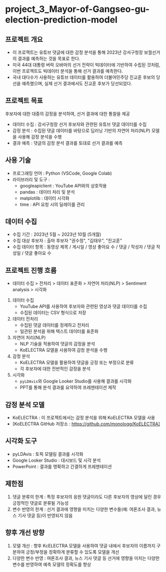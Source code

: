 # project_3_Mayor-of-Gangseo-gu-election-prediction-model

## 프로젝트 개요
- 이 프로젝트는 유튜브 댓글에 대한 감정 분석을 통해 2023년 강서구청장 보궐선거의 결과를 예측하는 것을 목표로 한다.
- 미국 44대 대통령 버락 오바마의 선거 전략이 빅데이터에 기반하여 수립된 것처럼, 이번 프로젝트도 빅데이터 분석을 통해 선거 결과를 예측한다.
- 국내 대다수가 사용하는 유튜브 데이터를 활용하여 더불어민주당 진교훈 후보의 당선을 예측했으며, 실제 선거 결과에서도 진교훈 후보가 당선되었다.

## 프로젝트 목표
후보자에 대한 대중의 감정을 분석하여, 선거 결과에 대한 통찰을 제공
- 데이터 수집 : 강서구청장 선거 후보자와 관련된 유튜브 댓글 데이터를 수집
- 감정 분석 : 수집된 댓글 데이터를 바탕으로 딥러닝 기반의 자연어 처리(NLP) 모델을 사용해 감정 분석을 수행
- 결과 예측 : 댓글의 감정 분석 결과를 토대로 선거 결과를 예측

## 사용 기술
- 프로그래밍 언어 : Python (VSCode, Google Colab)
- 라이브러리 및 도구 :
  - googleapiclient : YouTube API와의 상호작용
  - pandas : 데이터 처리 및 분석
  - matplotlib : 데이터 시각화
  - time : API 요청 시의 딜레이를 관리

## 데이터 수집
- 수집 기간 : 2023년 5월 ~ 2023년 10월 (5개월)
- 수집 대상 후보자 : 출마 후보자 "권수정", "김태우", "진교훈"
- 수집 데이터 항목 : 동영상 제목 / 게시일 / 영상 좋아요 수 / 댓글 / 작성자 / 댓글 작성일 / 댓글 좋아요 수

## 프로젝트 진행 흐름
- 데이터 수집 > 전처리 > 데이터 표준화 > 자연어 처리(NLP) > Sentiment analysis > 시각화

1. 데이터 수집
   - YouTube API를 사용하여 후보자와 관련된 영상과 댓글 데이터를 수집
   - 수집된 데이터는 CSV 형식으로 저장
2. 데이터 전처리
   - 수집된 댓글 데이터를 정제하고 전처리
   - 일관된 분석을 위해 텍스트 데이터를 표준화
3. 자연어 처리(NLP)
   - NLP 기술을 적용하여 댓글의 감정을 분석
   - KoELECTRA 모델을 사용하여 감정 분석을 수행
4. 감정 분석
   - KoELECTRA 모델을 활용하여 댓글을 긍정 또는 부정으로 분류
   - 각 후보자에 대한 전반적인 감정을 분석
5. 시각화
   - `pyLDAvis`와 Google Looker Studio를 사용해 결과를 시각화
   - PPT를 통해 분석 결과를 요약하여 프레젠테이션 제작

## 감정 분석 모델
- KoELECTRA : 이 프로젝트에서는 감정 분석을 위해 KoELECTRA 모델을 사용
- [KoELECTRA GitHub 저장소 : https://github.com/monologg/KoELECTRA]

## 시각화 도구
- pyLDAvis : 토픽 모델링 결과를 시각화
- Google Looker Studio : 대시보드 및 시각 분석
- PowerPoint : 결과를 명확하고 간결하게 프레젠테이션

## 제한점
1. 댓글 분류의 한계 : 특정 후보자의 응원 댓글이라도 다른 후보자의 영상에 달린 경우 긍정적인 댓글로 분류될 가능성
2. 변수 반영의 한계 : 선거 결과에 영향을 미치는 다양한 변수들(예: 여론조사 결과, 뉴스 기사 댓글 등)이 반영되지 않음

## 향후 개선 방향
1. 모델 개선 : 향후 KcELECTRA 모델을 사용하여 댓글 내에서 후보자의 이름까지 구분하여 긍정/부정을 정확하게 분류할 수 있도록 모델을 개선
2. 다양한 변수 반영 : 여론조사 결과, 뉴스 기사 댓글 등 선거에 영향을 미치는 다양한 변수를 반영하여 예측 모델의 정확도를 향상

